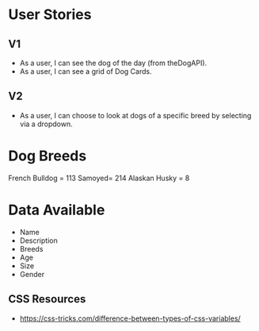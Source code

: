 # User Stories

## V1
- As a user, I can see the dog of the day (from theDogAPI).
- As a user, I can see a grid of Dog Cards.


## V2	
- As a user, I can choose to look at dogs of a specific breed by selecting via a dropdown.

# Dog Breeds
French Bulldog = 113
Samoyed= 214
Alaskan Husky = 8

# Data Available
- Name
- Description
- Breeds 
- Age
- Size
- Gender


## CSS Resources
- https://css-tricks.com/difference-between-types-of-css-variables/